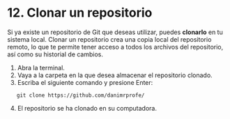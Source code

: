 # 12. Clonar un repositorio

Si ya existe un repositorio de Git que deseas utilizar, puedes **clonarlo** en tu sistema local. Clonar un repositorio crea una copia local del repositorio remoto, lo que te permite tener acceso a todos los archivos del repositorio, así como su historial de cambios.

1. Abra la terminal.
2. Vaya a la carpeta en la que desea almacenar el repositorio clonado.
3. Escriba el siguiente comando y presione Enter:

```
   git clone https://github.com/danimrprofe/
```

4. El repositorio se ha clonado en su computadora.
